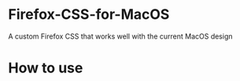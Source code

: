 # Firefox-CSS-for-MacOS
A custom Firefox CSS that works well with the current MacOS design

# How to use
